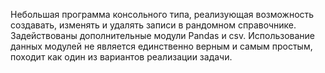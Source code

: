 Небольшая программа консольного типа, реализующая возможность создавать, изменять и удалять записи в рандомном справочнике. Задействованы дополнительные модули Pandas и csv. Использование данных модулей не является единственно верным и самым простым, походит как один из вариантов реализации задачи. 
